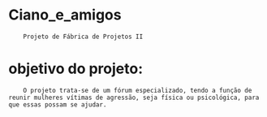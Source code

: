 # Ciano_e_amigos
        Projeto de Fábrica de Projetos II
# objetivo do projeto: 
        O projeto trata-se de um fórum especializado, tendo a função de reunir mulheres vítimas de agressão, seja física ou psicológica, para que essas possam se ajudar.  